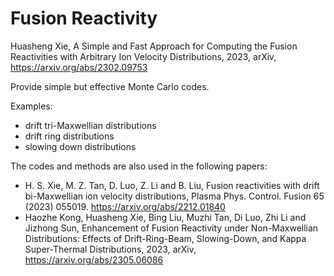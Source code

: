 # Fusion Reactivity
Huasheng Xie, A Simple and Fast Approach for Computing the Fusion Reactivities with Arbitrary Ion Velocity Distributions, 2023, arXiv, https://arxiv.org/abs/2302.09753

Provide simple but effective Monte Carlo codes.

Examples:
- drift tri-Maxwellian distributions
- drift ring distributions
- slowing down distributions

The codes and methods are also used in the following papers:
- H. S. Xie, M. Z. Tan, D. Luo, Z. Li and B. Liu, Fusion reactivities with drift bi-Maxwellian ion velocity distributions, Plasma Phys. Control. Fusion 65 (2023) 055019. https://arxiv.org/abs/2212.01840
- Haozhe Kong, Huasheng Xie, Bing Liu, Muzhi Tan, Di Luo, Zhi Li and Jizhong Sun, Enhancement of Fusion Reactivity under Non-Maxwellian Distributions: Effects of Drift-Ring-Beam, Slowing-Down, and Kappa Super-Thermal Distributions, 2023, arXiv, https://arxiv.org/abs/2305.06086
